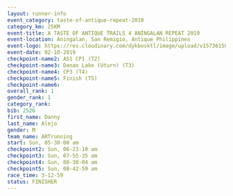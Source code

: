 ```yaml
---
layout: runner-info 
event_category: taste-of-antique-repeat-2019 
category_km: 25KM 
event-title: A TASTE OF ANTIQUE TRAILS 4 ANINGALAN REPEAT 2019 
event-location: Aningalan, San Remigio, Antique Philippines 
event-logo: https://res.cloudinary.com/dykbosktl/image/upload/v1573615080/Logo/2019_A_TASTE_OF_ANTIQUE_TRAILS_4_ANINGALAN_REPEAT_qfwa6u.jpg
event-date: 02-10-2019 
checkpoint-name2: AS1 CP1 (T2) 
checkpoint-name3: Danao Lake (Uturn) (T3) 
checkpoint-name4: CP3 (T4) 
checkpoint-name5: Finish (T5) 
checkpoint-name6: 
overall_rank: 1
gender_rank: 1
category_rank: 
bib: 2526
first_name: Danny
last_name: Alejo
gender: M
team_name: ARTrunning
start: Sun, 05-30-00 am
checkpoint2: Sun, 06-23-10 am
checkpoint3: Sun, 07-55-35 am
checkpoint4: Sun, 08-30-04 am
checkpoint5: Sun, 08-42-59 am
race_time: 3-12-59
status: FINISHER
---
```

